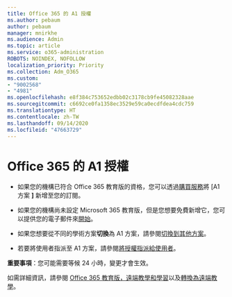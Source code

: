 ```yaml
---
title: Office 365 的 A1 授權
ms.author: pebaum
author: pebaum
manager: mnirkhe
ms.audience: Admin
ms.topic: article
ms.service: o365-administration
ROBOTS: NOINDEX, NOFOLLOW
localization_priority: Priority
ms.collection: Adm_O365
ms.custom:
- "9002568"
- "4981"
ms.openlocfilehash: e8f384c753652edbb02c3178cb9fe45082328aae
ms.sourcegitcommit: c6692ce0fa1358ec3529e59ca0ecdfdea4cdc759
ms.translationtype: HT
ms.contentlocale: zh-TW
ms.lasthandoff: 09/14/2020
ms.locfileid: "47663729"
---
```

# <a name="a1-license-for-office-365"></a>Office 365 的 A1 授權

- 如果您的機構已符合 Office 365 教育版的資格，您可以透過[購買服務](https://docs.microsoft.com/microsoft-365/commerce/buy-another-subscription#buy-another-subscription)將 [A1 方案 **]** 新增至您的訂閱。

- 如果您的機構尚未設定 Microsoft 365 教育版，但是您想要免費新增它，您可以提供您的電子郵件來[開始](https://www.microsoft.com/education/products/office)。

- 如果您想要從不同的學術方案**切換**為 A1 方案，請參閱[切換到其他方案](https://docs.microsoft.com/microsoft-365/commerce/subscriptions/switch-plans-manually)。

- 若要將使用者指派至 A1 方案，請參閱[將授權指派給使用者](https://docs.microsoft.com/microsoft-365/admin/manage/assign-licenses-to-users)。

**重要事項**：您可能需要等候 24 小時，變更才會生效。

如需詳細資訊，請參閱 [Office 365 教育版，遠端教學和學習](https://support.office.com/article/remote-teaching-and-learning-in-office-365-education-f651ccae-7b65-478b-8366-51bb884025c4)以及[轉換為遠端教學](https://www.microsoft.com/education/remote-learning)。
